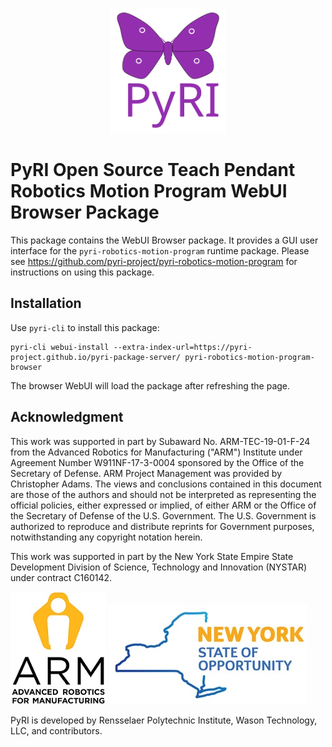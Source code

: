 <p align="center">
<img src="./docs/figures/pyri_logo_web.svg" height="200"/>
</p>

# PyRI Open Source Teach Pendant Robotics Motion Program WebUI Browser Package

This package contains the WebUI Browser package. It provides a GUI user interface for the 
`pyri-robotics-motion-program` runtime package. Please see https://github.com/pyri-project/pyri-robotics-motion-program
for instructions on using this package.

## Installation

Use `pyri-cli` to install this package:

```
pyri-cli webui-install --extra-index-url=https://pyri-project.github.io/pyri-package-server/ pyri-robotics-motion-program-browser
```

The browser WebUI will load the package after refreshing the page.

## Acknowledgment

This work was supported in part by Subaward No. ARM-TEC-19-01-F-24 from the Advanced Robotics for Manufacturing ("ARM") Institute under Agreement Number W911NF-17-3-0004 sponsored by the Office of the Secretary of Defense. ARM Project Management was provided by Christopher Adams. The views and conclusions contained in this document are those of the authors and should not be interpreted as representing the official policies, either expressed or implied, of either ARM or the Office of the Secretary of Defense of the U.S. Government. The U.S. Government is authorized to reproduce and distribute reprints for Government purposes, notwithstanding any copyright notation herein.

This work was supported in part by the New York State Empire State Development Division of Science, Technology and Innovation (NYSTAR) under contract C160142. 

![](docs/figures/arm_logo.jpg) ![](docs/figures/nys_logo.jpg)

PyRI is developed by Rensselaer Polytechnic Institute, Wason Technology, LLC, and contributors.
